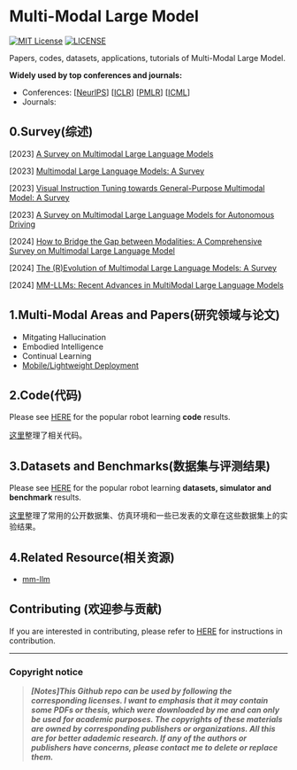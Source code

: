 # Multi-Modal Large Model

[![MIT License](https://img.shields.io/badge/license-MIT-green.svg)](https://opensource.org/licenses/MIT) [![LICENSE](https://img.shields.io/badge/license-Anti%20996-blue.svg)](https://github.com/996icu/996.ICU/blob/master/LICENSE)

Papers, codes, datasets, applications, tutorials of Multi-Modal Large Model.

**Widely used by top conferences and journals:**

- Conferences: [[NeurlPS](https://nips.cc/)] [[ICLR](https://iclr.cc/)] [[PMLR](https://proceedings.mlr.press/)] [[ICML](https://icml.cc/)]
- Journals:

## 0.Survey(综述)

[2023] [A Survey on Multimodal Large Language Models](https://arxiv.org/abs/2306.13549)

[2023] [Multimodal Large Language Models: A Survey](https://arxiv.org/abs/2311.13165)

[2023] [Visual Instruction Tuning towards General-Purpose Multimodal Model: A Survey](https://arxiv.org/abs/2312.16602)

[2023] [A Survey on Multimodal Large Language Models for Autonomous Driving](https://arxiv.org/abs/2311.12320)

[2024] [How to Bridge the Gap between Modalities: A Comprehensive Survey on Multimodal Large Language Model](https://arxiv.org/abs/2311.07594)

[2024] [The (R)Evolution of Multimodal Large Language Models: A Survey](https://arxiv.org/abs/2402.12451)

[2024] [MM-LLMs: Recent Advances in MultiModal Large Language Models](https://arxiv.org/abs/2401.13601)



## 1.Multi-Modal Areas and Papers(研究领域与论文)

- Mitgating Hallucination
- Embodied Intelligence
- Continual Learning
- [Mobile/Lightweight Deployment](https://github.com/whaleRobot/Multimodal-Large-Model/blob/master/papers/deploy.md)



## 2.Code(代码)

Please see [HERE](https://github.com/whaleRobot/Robot-Learning/tree/master/mm-lm/code) for the popular robot learning **code** results.

[这里](https://github.com/whaleRobot/Robot-Learning/tree/master/mm-lm/code)整理了相关代码。



## 3.Datasets and Benchmarks(数据集与评测结果)

Please see [HERE](https://github.com/whaleRobot/Robot-Learning/tree/master/mm-lm/data) for the popular robot learning **datasets, simulator and benchmark** results.

[这里](https://github.com/whaleRobot/Robot-Learning/tree/master/mm-lm/data)整理了常用的公开数据集、仿真环境和一些已发表的文章在这些数据集上的实验结果。



## 4.Related Resource(相关资源)

- [mm-llm](https://mm-llms.github.io/)



## Contributing (欢迎参与贡献)

If you are interested in contributing, please refer to [HERE](https://github.com/whaleRobot/Multimodal-Large-Model/blob/master/CONTRIBUTING.md) for instructions in contribution.

------

### Copyright notice

> ***[Notes]This Github repo can be used by following the corresponding licenses. I want to emphasis that it may contain some PDFs or thesis, which were downloaded by me and can only be used for academic purposes. The copyrights of these materials are owned by corresponding publishers or organizations. All this are for better adademic research. If any of the authors or publishers have concerns, please contact me to delete or replace them.***